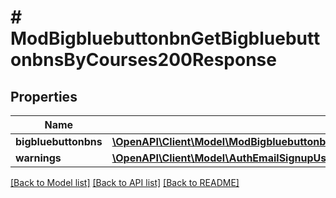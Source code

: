 # # ModBigbluebuttonbnGetBigbluebuttonbnsByCourses200Response

## Properties

Name | Type | Description | Notes
------------ | ------------- | ------------- | -------------
**bigbluebuttonbns** | [**\OpenAPI\Client\Model\ModBigbluebuttonbnGetBigbluebuttonbnsByCourses200ResponseBigbluebuttonbnsInner[]**](ModBigbluebuttonbnGetBigbluebuttonbnsByCourses200ResponseBigbluebuttonbnsInner.md) |  |
**warnings** | [**\OpenAPI\Client\Model\AuthEmailSignupUser200ResponseWarningsInner[]**](AuthEmailSignupUser200ResponseWarningsInner.md) |  | [optional]

[[Back to Model list]](../../README.md#models) [[Back to API list]](../../README.md#endpoints) [[Back to README]](../../README.md)
